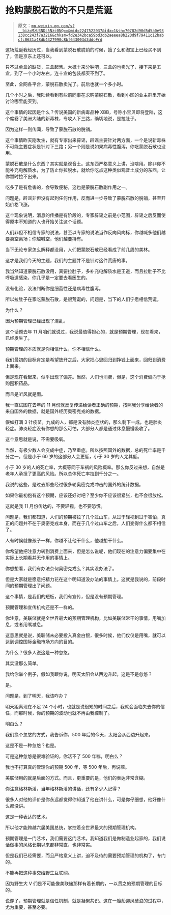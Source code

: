# 抢购蒙脱石散的不只是荒诞

> 原文：[`mp.weixin.qq.com/s?__biz=MzU3NDc5Nzc0NQ==&mid=2247522037&idx=1&sn=70782d90d5d5a0e93138cc243f7a3216&chksm=fd2e342bca59bd3db2aeeea8b220d9f79411c12babcfc0631a48db4327990c8bf643003d3ddc#rd`](http://mp.weixin.qq.com/s?__biz=MzU3NDc5Nzc0NQ==&mid=2247522037&idx=1&sn=70782d90d5d5a0e93138cc243f7a3216&chksm=fd2e342bca59bd3db2aeeea8b220d9f79411c12babcfc0631a48db4327990c8bf643003d3ddc#rd)

这场荒诞我经历过，当我看到蒙脱石散脱销的时候，饿了么和淘宝上已经买不到了，但是京东上还可以。 

只不过单盒的缺货，三盒起售。大概十来分钟吧，三盒的也卖光了，接下来是五盒，到了一个小时左右，连十盒的包装都买不到了。 

至此，全网各平台，蒙脱石散卖光了。前后也就一个多小时。

几个小时之后，我陆续看到有些前同事在求购蒙脱石散，看到小区的业主群里开始讨论哪里能买到。

这个事情的起因是什么？传说美国的新病毒品种 XBB，号称小宝贝即将登陆，这个席卷了美洲大陆的新毒株，专攻人下三路，确切地说，是拉肚子。 

因为这样一则传闻，导致了蒙脱石散的脱销。 

这个事情昨天刚发生，就有专家出来辟谣，辟谣主要针对两方面，一个是说新毒株不可能主要症状是针对下三路；另一个则是说如果病毒性腹泻，你吃蒙脱石散也没用。 

蒙脱石散是什么东西？其实就是观音土。这东西严格意义上讲，没啥用。除非你不能补充电解质水，为了防止你拉脱水，就给你吃点这种类似观音土成分的东西，让你暂时拉不出来。 

吃多了是有危害的，会导致便秘，这也是蒙脱石散副作用之一。 

问题是，辟谣非但没有起到任何作用，反而进一步导致了蒙脱石散的脱销，甚至开始价格飞涨。 

这个现象说明，消息的传播是有阶段的，专家辟谣之前是小范围，辟谣之后反而使得原本不知道的人也开始关注这个话题。

人们非但不相信专家的说法，甚至以专家的说法当作反向风向标，你越喊多他们越要卖空离场；你越喊空，他们越要持有。 

当下无论专家怎么解释都没用，人们把蒙脱石散已经看成了前几周的美林。

这才是我们今天的主题，我们的主题并不是针对这件荒唐的事。 

我当然知道蒙脱石散没用，真要拉肚子，多补充电解质水是王道，而且拉肚子不比呼吸道感染，你几乎是一定要去看医生的。

没有化验，没法判断你是细菌性还是病毒性腹泻。

所以拉肚子在家吃蒙脱石散，是很荒诞的，问题是，当下的人们宁愿相信荒诞。 

为什么？ 

因为预期管理已经出现了混乱。

这个话题去年 11 月咱们就说过，我说最值得担心的，就是预期管理，现在看来，已经发生了。 

预期管理的本质就是你相信什么，你不相信什么。 

我们最初的目标肯定是希望放开之后，大家把心思回归到挣钱上面来，回归到消费上面来。

但是现在看起来，似乎出现了偏差。当然，人们也消费，但是，这个消费偏向于抢购囤积药品。

而且是听风就是雨。

我一直试图在去年的 11 月份就反复传递给读者正确的预期，按照我分享给读者的来自国外的数据，就是国外经历奥密克戎的数据。 

假如打满 3 针疫苗，九成的人，都是没有肺炎症状的，那么剩下一成，也是肺炎轻症。肺炎轻症没有你想的那么可怕，大部分人都是通过休息慢慢吸收了。 

这个意思就是说，不需要吸氧。 

当然，有极少数人会变成中症，乃至重症。所以按照国外的数据，总的死亡率是千分之一。但是小于 60 岁的这部分人会更低，小于 30 岁的人尤其低。

小于 30 岁的人的死亡率，大概等同于车祸的风险概率。那么你反过来想，自然是老年人承担了更高的风险。所以总体死亡率拉到千分之一。

我说的这些，是过去那些经过很多轮奥密克戎冲击的国外的统计数据。

如果你最初抱有这个预期，应该还好对吧？至少你不应该很紧张，也不会很放松。 

这就是我 11 月份传达的，不要轻视，也不要恐慌。 

问题是，我们都知道，人们的预期被拉了几个过山车，从过于轻视到过于害怕，真正的问题并不在于奥密克戎本身，而在于几个过山车之后，人们变得什么都不相信了。

人有时候就像孩子一样，你越不让他干什么，他越想干什么。

你希望他把注意力转到消费上面来，但是怎么说呢，他们现在的注意力偏要集中在实际上长期看并无作用的事情上。 

你想想看，我们有办法奈何奥密克戎么？其实没办法了。

但是大家就是愿意把精力花在这个明知道没办法的事情上。这就是我说的，前段时间的预期管理出了问题。

这个事情，是我们的短板，我们有宣传，但是没有预期管理。 

预期管理和宣传机构还是不一样的。 

你注意，美联储就是全世界最大的预期管理机构，比如美联储常干的事情，用嘴加息，或者用嘴减息。

这意思就是说，美联储未必要投入真金白银，很多时候，他们仅仅是用嘴，就可以达到调控国际金融市场方向的目的。 

为什么？很多人说这是一种忽悠。 

其实没那么简单。

我给你举个例子，假如我跟你说，明天太阳会从西边升起，这是不是忽悠？ 

是。

问题是，到了明天，我该咋办？ 

明天距离现在不足 24 个小时，也就是说很短的时间之后，我就会面临失去你的信任，而那时候，你的预期的波动也就不再由我控制了。 

明白么？ 

我们换个忽悠的方式，我告诉你，500 年后的今天，太阳会从西边升起来。 

这是不是一种忽悠？也是。 

可是这种忽悠是很难验证的，你活不了 500 年嘛，明白么？

我也不打算真的管理你的预期 500 年，等 500 年后，再说嘛。 

美联储用的就是后面的方式。而且，更重要的是，他们的表达非常含糊。 

你注意格林斯潘，当年格林斯潘的讲话，还有多少人记得？ 

很多人对他的评价是你永远都觉得你知道了他在讲什么，可是你仔细想，他好像什么都没讲。

这是一种表达的艺术。 

所以他才能跨越六届美国总统，掌控着全世界最大的预期管理机构。 

预期管理是一门艺术，我们需要这门艺术。我知道我们是做制造业起家的，我们说话做事的风格长期以来都非常直，也非常实。 

但是我们已经需要，而且严格意义上讲，迫不及待的需要预期管理的机构了，专门的。 

不能再把这种事交给野生互联网。

因为野生大 V 们是不可能像美联储那样有着长期的，一以贯之的预期管理的目标的。

说穿了，预期管理就是信任机制，就是凝聚共识。这在一艘船迎风破浪的过程中，尤为重要，甚至必要。